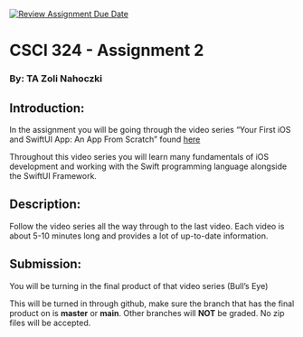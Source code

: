 [![Review Assignment Due Date](https://classroom.github.com/assets/deadline-readme-button-24ddc0f5d75046c5622901739e7c5dd533143b0c8e959d652212380cedb1ea36.svg)](https://classroom.github.com/a/qv4wp9Gm)
# CSCI 324 - Assignment 2
  ### By: TA Zoli Nahoczki
## Introduction:
In the assignment you will be going through the video series “Your First iOS and SwiftUI
App: An App From Scratch” found [here](https://www.kodeco.com/28797163-your-first-ios-swiftui-app-an-app-from-scratch)

Throughout this video series you will learn many fundamentals of iOS development and
working with the Swift programming language alongside the SwiftUI Framework.

## Description:
Follow the video series all the way through to the last video. Each video is about 5-10
minutes long and provides a lot of up-to-date information.

## Submission:
You will be turning in the final product of that video series (Bull’s Eye) 

This will be turned in through github, make sure the branch that has the final product on
is **master** or **main**. Other branches will **NOT** be graded. No zip files will be accepted.

